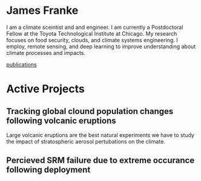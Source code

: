 # James Franke

I am a climate sceintist and and engineer. I am currently a Postdoctoral Fellow at the Toyota Technological Institute at Chicago. My research focuses on food security, clouds, and climate systems engineering. I employ, remote sensing, and deep learning to improve understanding about climate processes and impacts.

[publications](https://scholar.google.com/citations?hl=en&view_op=list_works&gmla=AJsN-F5PLs4zYfdspNMO21Qab-qJgVA7h47bZoQx6BeeT5gbYevCRwEfrIDxPrr3W1FfxfnRJ8cxM_s36CJs76rqPLwzWb2nuw&user=_iOZjTEAAAAJ)


# Active Projects

## Tracking global clound population changes following volcanic eruptions
Large volcanic eruptions are the best natural experiments we have to study the impact of stratospheric aerosol pertubations on the climate.

## Percieved SRM failure due to extreme occurance following deployment

